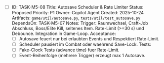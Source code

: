- [ ] ID: TASK-M5-08
  Title: Autosave Scheduler & Rate Limiter
  Status: Proposed
  Priority: P1
  Owner: Copilot Agent
  Created: 2025-10-24
  Artifacts: `game/util/autosave.py`, `tests/util/test_autosave.py`
  DependsOn: TASK-M5-07
  Notes:
  Trigger: Raumwechsel, Craft-Job Abschluss, Boss/Elite Kill, seltenes Item. Rate-Limit (>=30 s) und Debounce. Integration in Game-Loop.
  Acceptance:
  - [ ] Autosave feuert nur bei erlaubten Events und Respektiert Rate-Limit.
  - [ ] Scheduler pausiert im Combat oder waehrend Save-Lock.
  Tests:
  - [ ] Fake-Clock Tests (advance time) fuer Rate-Limit.
  - [ ] Event-Reihenfolge (mehrere Trigger) erzeugt max 1 Autosave.
